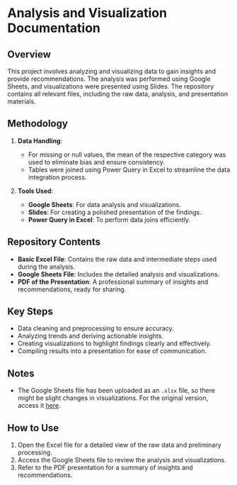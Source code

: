 # Analysis and Visualization Documentation

## Overview
This project involves analyzing and visualizing data to gain insights and provide recommendations. The analysis was performed using Google Sheets, and visualizations were presented using Slides. The repository contains all relevant files, including the raw data, analysis, and presentation materials.

## Methodology

1. **Data Handling**:
   - For missing or null values, the mean of the respective category was used to eliminate bias and ensure consistency.
   - Tables were joined using Power Query in Excel to streamline the data integration process.

2. **Tools Used**:
   - **Google Sheets**: For data analysis and visualizations.
   - **Slides**: For creating a polished presentation of the findings.
   - **Power Query in Excel**: To perform data joins efficiently.

## Repository Contents

- **Basic Excel File**: Contains the raw data and intermediate steps used during the analysis.
- **Google Sheets File**: Includes the detailed analysis and visualizations.
- **PDF of the Presentation**: A professional summary of insights and recommendations, ready for sharing.

## Key Steps
- Data cleaning and preprocessing to ensure accuracy.
- Analyzing trends and deriving actionable insights.
- Creating visualizations to highlight findings clearly and effectively.
- Compiling results into a presentation for ease of communication.
  
## Notes
- The Google Sheets file has been uploaded as an `.xlsx` file, so there might be slight changes in visualizations. For the original version, access it [here](https://docs.google.com/spreadsheets/d/11vI49YU6j2VRfpZJiJLNrNpapAa7c58rWweCoJtPLH4/edit?usp=sharing).

## How to Use
1. Open the Excel file for a detailed view of the raw data and preliminary processing.
2. Access the Google Sheets file to review the analysis and visualizations.
3. Refer to the PDF presentation for a summary of insights and recommendations.
```
